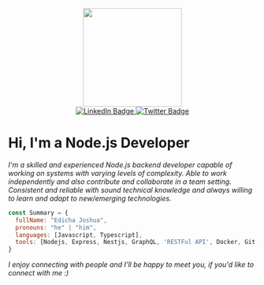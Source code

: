 <div id="header" align="center">
  <img src="https://media.giphy.com/media/gjrYDwbjnK8x36xZIO/giphy.gif" width="200"/>
  
  <div id="badges">
    <a href="https://www.linkedin.com/in/joshua-edicha-a247a2184">
      <img src="https://img.shields.io/badge/LinkedIn-blue?style=for-the-badge&logo=linkedin&logoColor=white" alt="LinkedIn Badge"/>
    </a>
    <a href="https://twitter.com/joshuaedicha">
      <img src="https://img.shields.io/badge/Twitter-blue?style=for-the-badge&logo=twitter&logoColor=white" alt="Twitter Badge"/>
    </a>
  </div>
</div>

# Hi, I'm a Node.js Developer
<i>I'm a skilled and experienced Node.js backend developer capable of working on systems with varying levels of complexity. Able to work independently and also contribute and collaborate in a team setting. Consistent and reliable with sound technical knowledge and always willing to learn and adapt to new/emerging technologies.</i>
```js
const Summary = {
  fullName: "Edicha Joshua",
  pronouns: "he" | "him",
  languages: [Javascript, Typescript],
  tools: [Nodejs, Express, Nestjs, GraphQL, 'RESTFul API', Docker, Git, MongoDB, 'Sequalize ORM', GraphQL, etc],
}
```
<i>I enjoy connecting with people and I'll be happy to meet you, if you'd like to connect with me :)</i>
